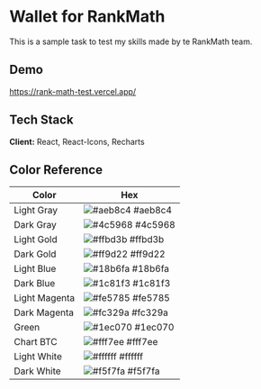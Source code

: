 
# Wallet for RankMath

This is a sample task to test my skills made by te RankMath team.


## Demo

https://rank-math-test.vercel.app/

## Tech Stack

**Client:** React, React-Icons, Recharts

## Color Reference

| Color             | Hex                                                                |
| ----------------- | ------------------------------------------------------------------ |
| Light Gray | ![#aeb8c4](https://via.placeholder.com/10/aeb8c4?text=+) #aeb8c4 |
| Dark Gray | ![#4c5968](https://via.placeholder.com/10/4c5968?text=+) #4c5968 |
| Light Gold | ![#ffbd3b](https://via.placeholder.com/10/ffbd3b?text=+) #ffbd3b |
| Dark Gold | ![#ff9d22](https://via.placeholder.com/10/ff9d22?text=+) #ff9d22 |
| Light Blue | ![#18b6fa](https://via.placeholder.com/10/18b6fa?text=+) #18b6fa |
| Dark Blue | ![#1c81f3](https://via.placeholder.com/10/1c81f3?text=+) #1c81f3 |
| Light Magenta | ![#fe5785](https://via.placeholder.com/10/fe5785?text=+) #fe5785 |
| Dark Magenta | ![#fc329a](https://via.placeholder.com/10/fc329a?text=+) #fc329a |
| Green | ![#1ec070](https://via.placeholder.com/10/1ec070?text=+) #1ec070 |
| Chart BTC | ![#fff7ee](https://via.placeholder.com/10/fff7ee?text=+) #fff7ee |
| Light White | ![#ffffff](https://via.placeholder.com/10/ffffff?text=+) #ffffff |
| Dark White | ![#f5f7fa](https://via.placeholder.com/10/f5f7fa?text=+) #f5f7fa |